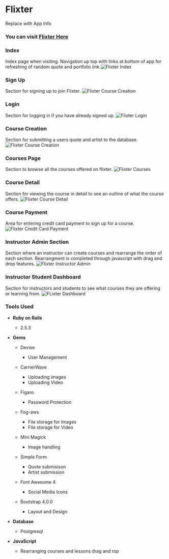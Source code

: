# **Flixter**

Replace with App Info

### You can visit [Flixter Here](https://flixter-matt-munos.herokuapp.com/)

### Index
Index page when visiting. Navigation up top with links at bottom of app for refreshing of random quote and portfolio link
![Flixter Index](https://github.com/spiraldown/flixter/blob/master/FlixterIndex.jpg)

### Sign Up
Section for signing up to join Flixter.
![Flixter Course Creation](https://github.com/spiraldown/flixter/blob/master/flixterSignUp.jpg)

### Login
Section for logging in if you have already signed up.
![Flixter Login](https://github.com/spiraldown/flixter/blob/master/flixterlogin.jpg)

### Course Creation
Section for submitting a users quote and artist to the database. 
![Flixter Course Creation](https://github.com/spiraldown/flixter/blob/master/flixterCourseCreation.jpg)

### Courses Page
Section to browse all the courses offered on flixter.
 ![Flixter Courses](https://github.com/spiraldown/flixter/blob/master/FlixterCourses.jpg)

### Course Detail
Section for viewing the course in detail to see an outline of what the course offers.
![Flixter Course Detail](https://github.com/spiraldown/flixter/blob/master/flixterDetails.jpg)

### Course Payment
Area for entering credit card payment to sign up for a course.
![Flixter Credit Card Payment](https://github.com/spiraldown/flixter/blob/master/flixtercreditcard.jpg)

### Instructor Admin Section
Section where an instructor can create courses and rearrange the order of each section. Rearrangment is completed through javascript with drag and drop features.
![Flixter Instructor Admin](https://github.com/spiraldown/flixter/blob/master/flixteradmin.jpg)

### Instructor Student Dashboard
Section for instructors and students to see what courses they are offering or learning from.
![FLixter Dashboard](https://github.com/spiraldown/flixter/blob/master/flixterdashboard.jpg)


### **Tools Used**

* **Ruby on Rails**
  * 2.5.3

* **Gems**
  * Devise
    * User Management
    
  * CarrierWave
    * Uploading images
    * Uploading Video
    
  * Figaro
    * Password Protection
  
  * Fog-aws
    * File storage for Images
    * File storage for Video
  
  * Mini Magick
    * Image handling
   
  * Simple Form
    * Quote submisison
    * Artist submission

  * Font Awesome 4
    * Social Media Icons
    
  * Bootstrap 4.0.0
    * Layout and Design
    
* **Database**
  * Postgresql

* **JavaScript**
  * Rearranging courses and lessons drag and rop
